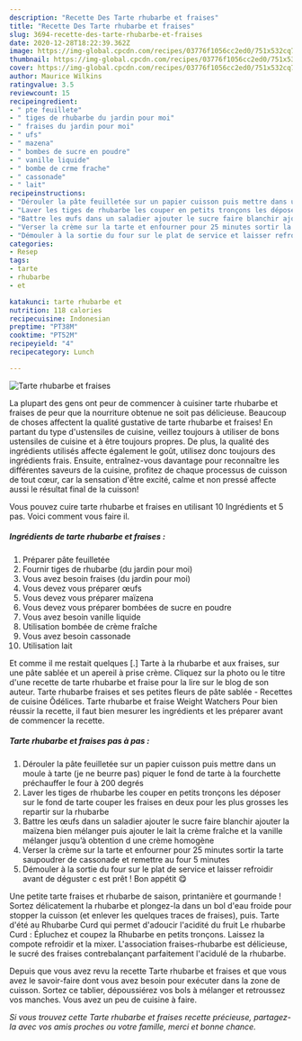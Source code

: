 ```yaml
---
description: "Recette Des Tarte rhubarbe et fraises"
title: "Recette Des Tarte rhubarbe et fraises"
slug: 3694-recette-des-tarte-rhubarbe-et-fraises
date: 2020-12-28T18:22:39.362Z
image: https://img-global.cpcdn.com/recipes/03776f1056cc2ed0/751x532cq70/tarte-rhubarbe-et-fraises-photo-principale-de-la-recette.jpg
thumbnail: https://img-global.cpcdn.com/recipes/03776f1056cc2ed0/751x532cq70/tarte-rhubarbe-et-fraises-photo-principale-de-la-recette.jpg
cover: https://img-global.cpcdn.com/recipes/03776f1056cc2ed0/751x532cq70/tarte-rhubarbe-et-fraises-photo-principale-de-la-recette.jpg
author: Maurice Wilkins
ratingvalue: 3.5
reviewcount: 15
recipeingredient:
- " pte feuillete"
- " tiges de rhubarbe du jardin pour moi"
- " fraises du jardin pour moi"
- " ufs"
- " mazena"
- " bombes de sucre en poudre"
- " vanille liquide"
- " bombe de crme frache"
- " cassonade"
- " lait"
recipeinstructions:
- "Dérouler la pâte feuilletée sur un papier cuisson puis mettre dans un moule à tarte (je ne beurre pas) piquer le fond de tarte à la fourchette préchauffer le four à 200 degrés"
- "Laver les tiges de rhubarbe les couper en petits tronçons les déposer sur le fond de tarte couper les fraises en deux pour les plus grosses les repartir sur la rhubarbe"
- "Battre les œufs dans un saladier ajouter le sucre faire blanchir ajouter la maïzena bien mélanger puis ajouter le lait la crème fraîche et la vanille mélanger jusqu’à obtention d une crème homogène"
- "Verser la crème sur la tarte et enfourner pour 25 minutes sortir la tarte saupoudrer de cassonade et remettre au four 5 minutes"
- "Démouler à la sortie du four sur le plat de service et laisser refroidir avant de déguster c est prêt ! Bon appétit 😋"
categories:
- Resep
tags:
- tarte
- rhubarbe
- et

katakunci: tarte rhubarbe et 
nutrition: 118 calories
recipecuisine: Indonesian
preptime: "PT38M"
cooktime: "PT52M"
recipeyield: "4"
recipecategory: Lunch

---
```



![Tarte rhubarbe et fraises](https://img-global.cpcdn.com/recipes/03776f1056cc2ed0/751x532cq70/tarte-rhubarbe-et-fraises-photo-principale-de-la-recette.jpg)

La plupart des gens ont peur de commencer à cuisiner tarte rhubarbe et fraises de peur que la nourriture obtenue ne soit pas délicieuse. Beaucoup de choses affectent la qualité gustative de tarte rhubarbe et fraises! En partant du type d'ustensiles de cuisine, veillez toujours à utiliser de bons ustensiles de cuisine et à être toujours propres. De plus, la qualité des ingrédients utilisés affecte également le goût, utilisez donc toujours des ingrédients frais. Ensuite, entraînez-vous davantage pour reconnaître les différentes saveurs de la cuisine, profitez de chaque processus de cuisson de tout cœur, car la sensation d'être excité, calme et non pressé affecte aussi le résultat final de la cuisson!

<!--inarticleads1-->

Vous pouvez cuire tarte rhubarbe et fraises en utilisant 10 Ingrédients et 5 pas. Voici comment vous faire il.

##### Ingrédients de tarte rhubarbe et fraises :

1. Préparer  pâte feuilletée
1. Fournir  tiges de rhubarbe (du jardin pour moi)
1. Vous avez besoin  fraises (du jardin pour moi)
1. Vous devez vous préparer  œufs
1. Vous devez vous préparer  maïzena
1. Vous devez vous préparer  bombées de sucre en poudre
1. Vous avez besoin  vanille liquide
1. Utilisation  bombée de crème fraîche
1. Vous avez besoin  cassonade
1. Utilisation  lait


Et comme il me restait quelques [.] Tarte à la rhubarbe et aux fraises, sur une pâte sablée et un apereil à prise crème. Cliquez sur la photo ou le titre d&#39;une recette de tarte rhubarbe et fraise pour la lire sur le blog de son auteur. Tarte rhubarbe fraises et ses petites fleurs de pâte sablée - Recettes de cuisine Ôdélices. Tarte rhubarbe et fraise Weight Watchers Pour bien réussir la recette, il faut bien mesurer les ingrédients et les préparer avant de commencer la recette. 

<!--inarticleads2-->

##### Tarte rhubarbe et fraises pas à pas :

1. Dérouler la pâte feuilletée sur un papier cuisson puis mettre dans un moule à tarte (je ne beurre pas) piquer le fond de tarte à la fourchette préchauffer le four à 200 degrés
1. Laver les tiges de rhubarbe les couper en petits tronçons les déposer sur le fond de tarte couper les fraises en deux pour les plus grosses les repartir sur la rhubarbe
1. Battre les œufs dans un saladier ajouter le sucre faire blanchir ajouter la maïzena bien mélanger puis ajouter le lait la crème fraîche et la vanille mélanger jusqu’à obtention d une crème homogène
1. Verser la crème sur la tarte et enfourner pour 25 minutes sortir la tarte saupoudrer de cassonade et remettre au four 5 minutes
1. Démouler à la sortie du four sur le plat de service et laisser refroidir avant de déguster c est prêt ! Bon appétit 😋


Une petite tarte fraises et rhubarbe de saison, printanière et gourmande ! Sortez délicatement la rhubarbe et plongez-la dans un bol d&#39;eau froide pour stopper la cuisson (et enlever les quelques traces de fraises), puis. Tarte d&#39;été au Rhubarbe Curd qui permet d&#39;adoucir l&#39;acidité du fruit Le rhubarbe Curd : Épluchez et coupez la Rhubarbe en petits tronçons. Laissez la compote refroidir et la mixer. L&#39;association fraises-rhubarbe est délicieuse, le sucré des fraises contrebalançant parfaitement l&#39;acidulé de la rhubarbe. 

<!--inarticleads1-->

<p>
Depuis que vous avez revu la recette Tarte rhubarbe et fraises et que vous avez le savoir-faire dont vous avez besoin pour exécuter dans la zone de cuisson. Sortez ce tablier, dépoussiérez vos bols à mélanger et retroussez vos manches. Vous avez un peu de cuisine à faire.
</p>

<p>
<i>Si vous trouvez cette Tarte rhubarbe et fraises recette précieuse, partagez-la avec vos amis proches ou votre famille, merci et bonne chance.</i>
</p>
